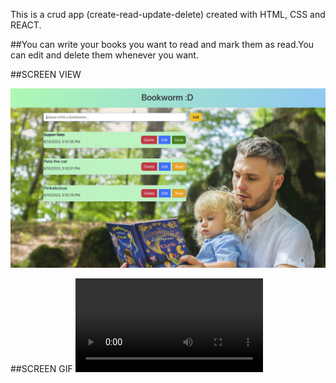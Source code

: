 This is a crud app (create-read-update-delete) created with HTML, CSS and REACT.

##You can write your books you want to read and mark them as read.You can edit and delete them whenever you want. 

##SCREEN VIEW

![](bookworm.png)

##SCREEN GIF
![](bookworm1.mp4)
